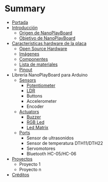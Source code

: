 # Summary

* [Portada](README.md)
* [Introducción](introduction/README.md)
   * [Origen de NanoPlayBoard](introduction/origin.md)
   * [Objetivo de NanoPlayBoard](introduction/goal.md)
* [Características hardware de la placa](board/README.md)
   * [Open Source Hardware](board/open_source_hardware.md)
   * [Imágenes](board/images.md)
   * [Componentes](board/components.md)
   * [Lista de materiales](board/materials.md)
   * [Pinout](board/pinout.md)
* Librería NanoPlayBoard para Arduino
   * [Sensors](sensors/README.md)
     * [Potentiometer](sensors/potentiometer.md)
     * [LDR](sensors/ldr.md)
     * Buttons
     * Accelerometer
     * Encoder
   * [Actuators](actuators/README.md)
     * [Buzzer](actuators/buzzer.md)
     * [RGB Led](actuators/rgb_led.md)
     * [Led Matrix](actuators/ledmatrix.md)
   * [Ports](ports/README.md)
     * Sensor de ultrasonidos
     * Sensor de temperatura DTH11/DTH22
     * Servomotores
     * Bluetooth HC-05/HC-06
* [Proyectos](projects/README.md)
   * Proyecto 1
   * Proyecto n
* [Créditos](credits/README.md)

